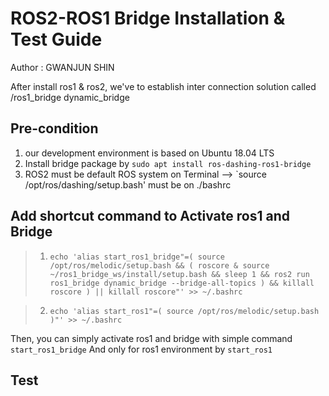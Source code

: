 # ROS2-ROS1 Bridge Installation & Test Guide
Author : GWANJUN SHIN

After install ros1 & ros2, we've to establish inter connection solution called /ros1_bridge dynamic_bridge



## Pre-condition 
1. our development environment is based on Ubuntu 18.04 LTS
2. Install bridge package by `sudo apt install ros-dashing-ros1-bridge`
3. ROS2 must be default ROS system on Terminal --> `source /opt/ros/dashing/setup.bash' must be on ./bashrc

## Add shortcut command to Activate ros1 and Bridge

> 1. ` echo 'alias start_ros1_bridge"=( source /opt/ros/melodic/setup.bash && ( roscore & source ~/ros1_bridge_ws/install/setup.bash && sleep 1 && ros2 run ros1_bridge dynamic_bridge --bridge-all-topics ) && killall roscore ) || killall roscore"' >> ~/.bashrc `   
   
> 2. ` echo 'alias start_ros1"=( source /opt/ros/melodic/setup.bash )"' >> ~/.bashrc `   


Then, you can simply activate ros1 and bridge with simple command `start_ros1_bridge` 
And only for ros1 environment by `start_ros1`


## Test

